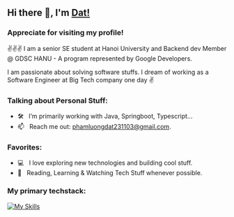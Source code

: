 ## Hi there 👋, I'm [Dat!](https://github.com/SilverSixx/)

### Appreciate for visiting my profile! &nbsp; 

✌️✌️✌️ I am a senior SE student at Hanoi University and Backend dev Member @ GDSC HANU - A program represented by Google Developers.

I am passionate about solving software stuffs. I dream of working as a Software Engineer at Big Tech company one day ✌️

### Talking about Personal Stuff:

- 🛠 &nbsp; I’m primarily working with Java, Springboot, Typescript...
- 📫 &nbsp; Reach me out: phamluongdat231103@gmail.com.


### Favorites:
- 💻 &nbsp; I love exploring new technologies and building cool stuff.
- 📰 &nbsp; Reading, Learning & Watching Tech Stuff whenever possible.

### My primary techstack:

[![My Skills](https://skillicons.dev/icons?i=java,ts,spring,git,nestjs,mysql)](https://skillicons.dev)
